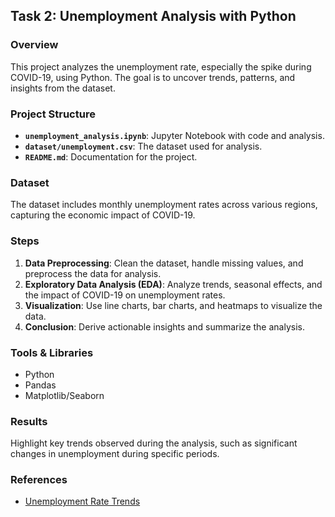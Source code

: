 ## Task 2: Unemployment Analysis with Python

### Overview
This project analyzes the unemployment rate, especially the spike during COVID-19, using Python. The goal is to uncover trends, patterns, and insights from the dataset.

### Project Structure
- **`unemployment_analysis.ipynb`**: Jupyter Notebook with code and analysis.
- **`dataset/unemployment.csv`**: The dataset used for analysis.
- **`README.md`**: Documentation for the project.

### Dataset
The dataset includes monthly unemployment rates across various regions, capturing the economic impact of COVID-19.

### Steps
1. **Data Preprocessing**: Clean the dataset, handle missing values, and preprocess the data for analysis.
2. **Exploratory Data Analysis (EDA)**: Analyze trends, seasonal effects, and the impact of COVID-19 on unemployment rates.
3. **Visualization**: Use line charts, bar charts, and heatmaps to visualize the data.
4. **Conclusion**: Derive actionable insights and summarize the analysis.

### Tools & Libraries
- Python
- Pandas
- Matplotlib/Seaborn

### Results
Highlight key trends observed during the analysis, such as significant changes in unemployment during specific periods.

### References
- [Unemployment Rate Trends](https://www.bls.gov/)
